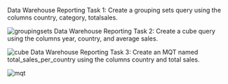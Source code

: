 Data Warehouse Reporting Task 1: Create a grouping sets query using the columns country, category, totalsales.















![groupingsets](https://github.com/RaghucharanV/IBM_Cloud_Project-Capstone-/assets/81848656/b1e73e97-05e6-4075-94d1-a4bb65bd0c6d)
Data Warehouse Reporting Task 2: Create a cube query using the columns year, country, and average sales. 














![cube](https://github.com/RaghucharanV/IBM_Cloud_Project-Capstone-/assets/81848656/055a9fcd-636b-4591-9a07-0cbb5a280ca3)
Data Warehouse Reporting Task 3: Create an MQT named total_sales_per_country using the columns country and total sales.























![mqt](https://github.com/RaghucharanV/IBM_Cloud_Project-Capstone-/assets/81848656/a836bb0f-d5d0-402b-983a-f99dafb7b45a)

